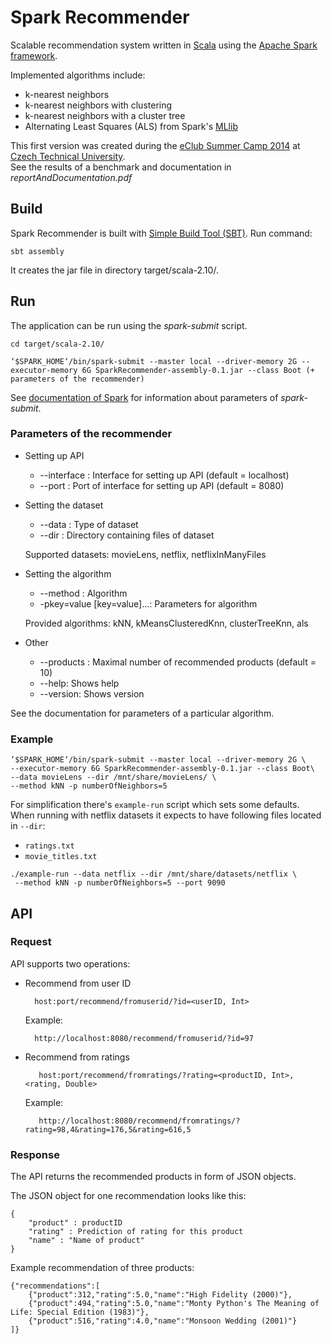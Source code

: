 # Spark Recommender

Scalable recommendation system written in [Scala](http://www.scala-lang.org/) using the [Apache Spark framework](https://spark.apache.org/).  

Implemented algorithms include:

* k-nearest neighbors
* k-nearest neighbors with clustering
* k-nearest neighbors with a cluster tree
* Alternating Least Squares (ALS) from Spark's [MLlib](https://spark.apache.org/docs/latest/mllib-collaborative-filtering.html)

This first version was created during the [eClub Summer Camp 2014](http://www.eclub.cvutmedialab.cz/) at [Czech Technical University](http://www.cvut.cz/).  
See the results of a benchmark and documentation in *reportAndDocumentation.pdf*

## Build

Spark Recommender is built with [Simple Build Tool (SBT)](http://www.scala-sbt.org/). Run command:
 
    sbt assembly
    
It creates the jar file in directory target/scala-2.10/.

## Run
The application can be run using the *spark-submit* script.

    cd target/scala-2.10/

    ‘$SPARK_HOME‘/bin/spark-submit --master local --driver-memory 2G --executor-memory 6G SparkRecommender-assembly-0.1.jar --class Boot (+ parameters of the recommender)
    
See [documentation of Spark](https://spark.apache.org/docs/latest/submitting-applications.html) for information about parameters of *spark-submit*.

### Parameters of the recommender

* Setting up API
     * --interface  <arg>: Interface for setting up API (default = localhost)
     * --port  <arg>: Port of interface for setting up API (default = 8080)
* Setting the dataset
     * --data  <arg>: Type of dataset
     * --dir  <arg>: Directory containing files of dataset
     
     Supported datasets: movieLens, netflix, netflixInManyFiles

* Setting the algorithm
     * --method  <arg>: Algorithm
     * -pkey=value \[key=value\]...: Parameters for algorithm
     
     Provided algorithms: kNN, kMeansClusteredKnn, clusterTreeKnn, als

* Other
     * --products  <arg>: Maximal number of recommended products (default = 10)
     * --help: Shows help
     * --version: Shows version
     
See the documentation for parameters of a particular algorithm.

### Example
    ‘$SPARK_HOME‘/bin/spark-submit --master local --driver-memory 2G \
    --executor-memory 6G SparkRecommender-assembly-0.1.jar --class Boot\
    --data movieLens --dir /mnt/share/movieLens/ \
    --method kNN -p numberOfNeighbors=5

For simplification there's `example-run` script which sets some defaults. When running with netflix
datasets it expects to have following files located in `--dir`:

  * `ratings.txt`
  * `movie_titles.txt`

```
./example-run --data netflix --dir /mnt/share/datasets/netflix \
 --method kNN -p numberOfNeighbors=5 --port 9090

```

## API

### Request
API supports two operations:

* Recommend from user ID

        host:port/recommend/fromuserid/?id=<userID, Int>
        
    Example:
  
        http://localhost:8080/recommend/fromuserid/?id=97
        
        
* Recommend from ratings

         host:port/recommend/fromratings/?rating=<productID, Int>,<rating, Double>
         
     Example:
      
         http://localhost:8080/recommend/fromratings/?rating=98,4&rating=176,5&rating=616,5
         
### Response
The API returns the recommended products in form of JSON objects.

The JSON object for one recommendation looks like this:
    
    {
        "product" : productID
        "rating" : Prediction of rating for this product
        "name" : "Name of product"
    }
    

Example recommendation of three products:

    {"recommendations":[
        {"product":312,"rating":5.0,"name":"High Fidelity (2000)"},
        {"product":494,"rating":5.0,"name":"Monty Python's The Meaning of Life: Special Edition (1983)"},
        {"product":516,"rating":4.0,"name":"Monsoon Wedding (2001)"}
    ]}
